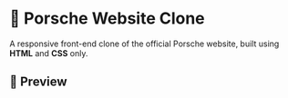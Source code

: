 # 🚗 Porsche Website Clone

A responsive front-end clone of the official Porsche website, built using **HTML** and **CSS** only. 

## 📸 Preview
